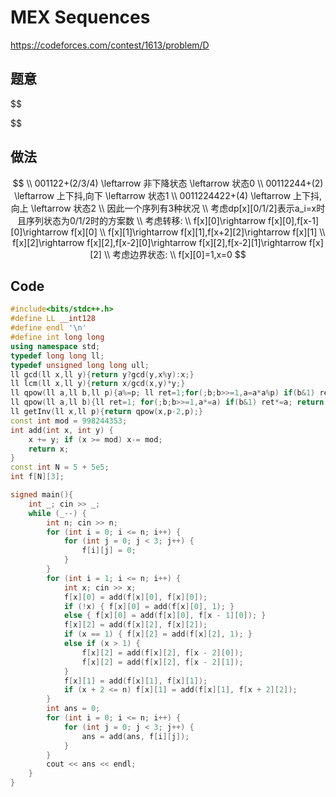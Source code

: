# MEX Sequences

https://codeforces.com/contest/1613/problem/D

## 题意

$$

$$

## 做法

$$
\\ 001122+(2/3/4) \leftarrow 非下降状态 \leftarrow 状态0
\\ 00112244+(2) \leftarrow 上下抖,向下 \leftarrow 状态1
\\ 0011224422+(4) \leftarrow 上下抖,向上 \leftarrow 状态2
\\ 因此一个序列有3种状况
\\ 考虑dp[x][0/1/2]表示a_i=x时且序列状态为0/1/2时的方案数
\\ 考虑转移:
\\ f[x][0]\rightarrow f[x][0],f[x-1][0]\rightarrow f[x][0]
\\ f[x][1]\rightarrow f[x][1],f[x+2][2]\rightarrow f[x][1]
\\ f[x][2]\rightarrow f[x][2],f[x-2][0]\rightarrow f[x][2],f[x-2][1]\rightarrow f[x][2]
\\ 考虑边界状态:
\\ f[x][0]=1,x=0
$$

## Code

```C++
#include<bits/stdc++.h>
#define LL __int128
#define endl '\n'
#define int long long 
using namespace std;
typedef long long ll;
typedef unsigned long long ull;
ll gcd(ll x,ll y){return y?gcd(y,x%y):x;}
ll lcm(ll x,ll y){return x/gcd(x,y)*y;}
ll qpow(ll a,ll b,ll p){a%=p; ll ret=1;for(;b;b>>=1,a=a*a%p) if(b&1) ret=ret*a%p; return ret;}
ll qpow(ll a,ll b){ll ret=1; for(;b;b>>=1,a*=a) if(b&1) ret*=a; return ret;}
ll getInv(ll x,ll p){return qpow(x,p-2,p);}
const int mod = 998244353;
int add(int x, int y) {
    x += y; if (x >= mod) x-= mod;
    return x;
}
const int N = 5 + 5e5;
int f[N][3];

signed main(){
    int _; cin >> _;
    while (_--) {
        int n; cin >> n;
        for (int i = 0; i <= n; i++) {
            for (int j = 0; j < 3; j++) {
                f[i][j] = 0;
            }
        }
        for (int i = 1; i <= n; i++) {
            int x; cin >> x;
            f[x][0] = add(f[x][0], f[x][0]);
            if (!x) { f[x][0] = add(f[x][0], 1); }
            else { f[x][0] = add(f[x][0], f[x - 1][0]); }
            f[x][2] = add(f[x][2], f[x][2]);
            if (x == 1) { f[x][2] = add(f[x][2], 1); }
            else if (x > 1) { 
                f[x][2] = add(f[x][2], f[x - 2][0]);
                f[x][2] = add(f[x][2], f[x - 2][1]);    
            }
            f[x][1] = add(f[x][1], f[x][1]);
            if (x + 2 <= n) f[x][1] = add(f[x][1], f[x + 2][2]);
        }
        int ans = 0;
        for (int i = 0; i <= n; i++) {
            for (int j = 0; j < 3; j++) {
                ans = add(ans, f[i][j]);
            }
        }
        cout << ans << endl;
    }
}
```

